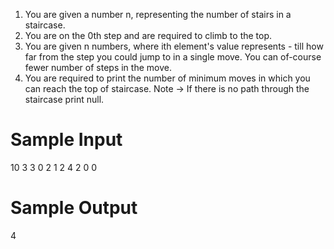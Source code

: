 1. You are given a number n, representing the number of stairs in a staircase.
2. You are on the 0th step and are required to climb to the top.
3. You are given n numbers, where ith element's value represents - till how far from the step you 
     could jump to in a single move.  You can of-course fewer number of steps in the move.
4. You are required to print the number of minimum moves in which you can reach the top of 
     staircase.
Note -> If there is no path through the staircase print null.


# Sample Input

10
3
3
0
2
1
2
4
2
0
0

# Sample Output

4